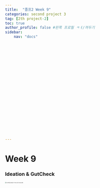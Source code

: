 ```yaml
---
title:  "졸프2 Week 9"
categories: second project 3
tag: [2th project-2]
toc: true
author_profile: false #왼쪽 프로필 ㅋㅕ/꺼두기
sidebar:
    nav: "docs"























---
```


# Week 9

### Ideation & GutCheck

<img src="../images/2022-11-14-first/스크린샷 2022-11-14 오후 10.44.08.png" alt="스크린샷 2022-11-14 오후 10.44.08" style="zoom: 25%;" />